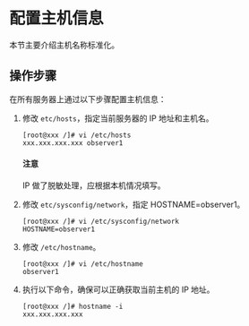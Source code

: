 # 配置主机信息

本节主要介绍主机名称标准化。

## 操作步骤

在所有服务器上通过以下步骤配置主机信息：

1. 修改 `etc/hosts`，指定当前服务器的 IP 地址和主机名。

   ```shell
   [root@xxx /]# vi /etc/hosts
   xxx.xxx.xxx.xxx observer1
   ```

   <main id="notice" type='notice'>
     <h4>注意</h4>
     <p>IP 做了脱敏处理，应根据本机情况填写。</p>
   </main>

2. 修改 `etc/sysconfig/network`，指定 HOSTNAME=observer1。

   ```shell
   [root@xxx /]# vi /etc/sysconfig/network
   HOSTNAME=observer1
   ```

3. 修改 `/etc/hostname`。

   ```shell
   [root@xxx /]# vi /etc/hostname
   observer1
   ```

4. 执行以下命令，确保可以正确获取当前主机的 IP 地址。

   ```shell
   [root@xxx /]# hostname -i
   xxx.xxx.xxx.xxx
   ```
